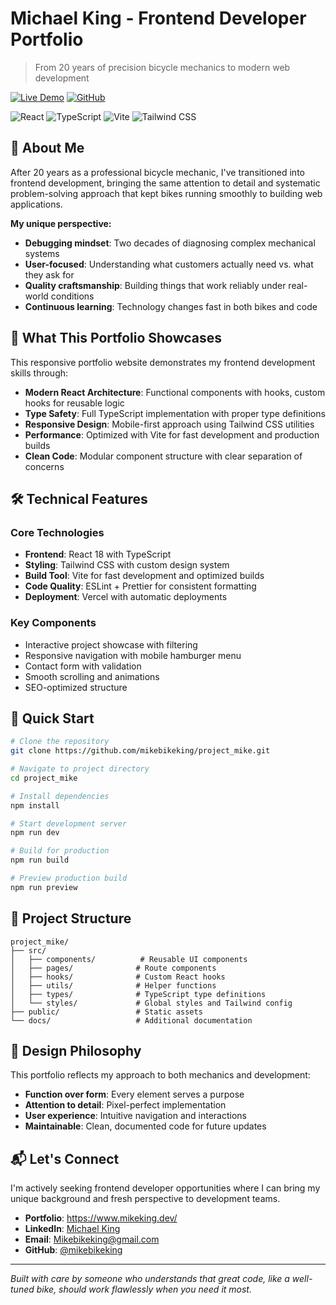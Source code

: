
# Michael King - Frontend Developer Portfolio

> From 20 years of precision bicycle mechanics to modern web development

[![Live Demo](https://img.shields.io/badge/Live%20Demo-Visit%20Site-blue?style=for-the-badge)](https://eportfolio-king.vercel.app/)
[![GitHub](https://img.shields.io/badge/GitHub-View%20Code-black?style=for-the-badge&logo=github)](https://github.com/mikebikeking/project_mike)

![React](https://img.shields.io/badge/React-61DAFB?style=flat&logo=react&logoColor=black)
![TypeScript](https://img.shields.io/badge/TypeScript-3178C6?style=flat&logo=typescript&logoColor=white)
![Vite](https://img.shields.io/badge/Vite-646CFF?style=flat&logo=vite&logoColor=white)
![Tailwind CSS](https://img.shields.io/badge/Tailwind_CSS-38B2AC?style=flat&logo=tailwind-css&logoColor=white)

## 🔧 About Me

After 20 years as a professional bicycle mechanic, I've transitioned into frontend development, bringing the same attention to detail and systematic problem-solving approach that kept bikes running smoothly to building web applications.

**My unique perspective:**
- **Debugging mindset**: Two decades of diagnosing complex mechanical systems
- **User-focused**: Understanding what customers actually need vs. what they ask for  
- **Quality craftsmanship**: Building things that work reliably under real-world conditions
- **Continuous learning**: Technology changes fast in both bikes and code

## 🚀 What This Portfolio Showcases

This responsive portfolio website demonstrates my frontend development skills through:

- **Modern React Architecture**: Functional components with hooks, custom hooks for reusable logic
- **Type Safety**: Full TypeScript implementation with proper type definitions
- **Responsive Design**: Mobile-first approach using Tailwind CSS utilities
- **Performance**: Optimized with Vite for fast development and production builds
- **Clean Code**: Modular component structure with clear separation of concerns

## 🛠️ Technical Features

### Core Technologies
- **Frontend**: React 18 with TypeScript
- **Styling**: Tailwind CSS with custom design system
- **Build Tool**: Vite for fast development and optimized builds
- **Code Quality**: ESLint + Prettier for consistent formatting
- **Deployment**: Vercel with automatic deployments

### Key Components
- Interactive project showcase with filtering
- Responsive navigation with mobile hamburger menu
- Contact form with validation
- Smooth scrolling and animations
- SEO-optimized structure

## 🚦 Quick Start

```bash
# Clone the repository
git clone https://github.com/mikebikeking/project_mike.git

# Navigate to project directory
cd project_mike

# Install dependencies
npm install

# Start development server
npm run dev

# Build for production
npm run build

# Preview production build
npm run preview
```

## 📁 Project Structure

```
project_mike/
├── src/
│   ├── components/          # Reusable UI components
│   ├── pages/              # Route components
│   ├── hooks/              # Custom React hooks
│   ├── utils/              # Helper functions
│   ├── types/              # TypeScript type definitions
│   └── styles/             # Global styles and Tailwind config
├── public/                 # Static assets
└── docs/                   # Additional documentation
```

## 🎨 Design Philosophy

This portfolio reflects my approach to both mechanics and development:
- **Function over form**: Every element serves a purpose
- **Attention to detail**: Pixel-perfect implementation
- **User experience**: Intuitive navigation and interactions
- **Maintainable**: Clean, documented code for future updates

## 📬 Let's Connect

I'm actively seeking frontend developer opportunities where I can bring my unique background and fresh perspective to development teams.

- **Portfolio**: https://www.mikeking.dev/
- **LinkedIn**: [Michael King](https://www.linkedin.com/in/michael-king-804b6037/)
- **Email**: Mikebikeking@gmail.com
- **GitHub**: [@mikebikeking](https://github.com/mikebikeking)

---

*Built with care by someone who understands that great code, like a well-tuned bike, should work flawlessly when you need it most.*
